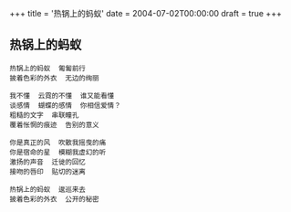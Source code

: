 +++
title = '热锅上的蚂蚁'
date = 2004-07-02T00:00:00
draft = true
+++
## 热锅上的蚂蚁

```text
热锅上的蚂蚁  匍匐前行
披着色彩的外衣  无边的绚丽

我不懂  云霓的不懂  谁又能看懂
谈感情  蝴蝶的感情  你相信爱情？
粗糙的文字  串联瞳孔
覆着怅惘的痕迹  告别的意义

你是真正的风  吹散我摇曳的痛
你是宿命的星  模糊我虚幻的听
激扬的声音  迁徙的回忆
接吻的唇印  贴切的迷离

热锅上的蚂蚁  逡巡来去
披着色彩的外衣  公开的秘密
```
